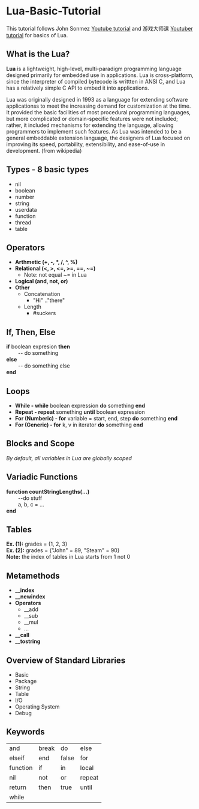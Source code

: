 # Lua-Basic-Tutorial
This tutorial follows John Sonmez [Youtube tutorial](https://www.youtube.com/watch?v=jwn1Vkez7og&list=PLysdvSvCcUhZ3d2AEF4XVAdAyQSBxLNRT&index=1) and 游戏大师课 [Youtuber tutorial](https://www.youtube.com/watch?v=Cafp02a9Omk&list=PL0luF_aDUOor6sYMHO9qNv4OjH8aNs_8x&index=1) for basics of Lua.
  
## What is the Lua?
**Lua** is a lightweight, high-level, multi-paradigm programming language designed primarily for embedded use in applications. Lua is cross-platform, since the interpreter of compiled bytecode is writtten in ANSI C, and Lua has a relatively simple C API to embed it into applications.  
  
Lua was originally designed in 1993 as a language for extending software applicationss to meet the increasing demand for customization at the time. It provided the basic facilities of most procedural programming languages, but more complicated or domain-specific features were not included; rather, it included mechanisms for extending the language, allowing programmers to implement such features. As Lua was intended to be a general embeddable extension language, the designers of Lua focused on improving its speed, portability, extensibility, and ease-of-use in development. (from wikipedia)  

## Types - 8 basic types
- nil
- boolean
- number
- string
- userdata
- function
- thread
- table  
  
## Operators
- __Arthmetic (+, -, *, /, ^, %)__  
- **Relational (<, >, <=, >=, ==, ~=)**
  - Note: not equal ~= in Lua  
- __Logical (and, not, or)__
- **Other**
  - Concatenation
    - "Hi" .."there"
  - Length
    - #suckers  
  
## If, Then, Else
**if** boolean expresion __then__  
&nbsp; &nbsp; &nbsp; &nbsp; -- do something  
**else**  
&nbsp; &nbsp; &nbsp; &nbsp; -- do something else  
__end__  
  
## Loops
- **While - while** boolean expression __do__ something **end**  
- **Repeat - repeat** something __until__ boolean expression  
- **For (Numberic) - for** variable = start, end, step __do__ something **end**  
- **For (Generic) - for** k, v in iterator __do__ something **end**  
  
## Blocks and Scope
*By default, all variables in Lua are globally scoped*  
  
## Variadic Functions
**function countStringLengths(...)**  
&nbsp; &nbsp; &nbsp; &nbsp; --do stuff  
&nbsp; &nbsp; &nbsp; &nbsp; a, b, c = ...  
**end**  
  
## Tables
**Ex. (1):** grades = {1, 2, 3}  
**Ex. (2):** grades = {"John" = 89, "Steam" = 90}  
**Note:** the index of tables in Lua starts from 1 not 0  
  
## Metamethods
- **__index**  
- **__newindex**  
- **Operators**  
  - __add  
  - __sub  
  - __mul  
  - ...  
- **__call**  
- **__tostring**
  
## Overview of Standard Libraries  
- Basic  
- Package  
- String  
- Table  
- I/O  
- Operating System  
- Debug  

## Keywords  
|           |           |           |           |  
| --------- | --------- | --------- | --------- |
|     and   |   break   |     do    |    else   |  
|   elseif  |    end    |   false   |    for    |  
|  function |    if     |     in    |   local   |  
|     nil   |    not    |     or    |   repeat  |  
|   return  |   then    |    true   |   until   |
|    while  |           |           |           |

